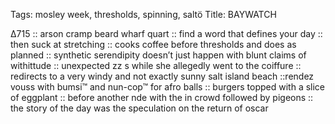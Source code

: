 Tags: mosley week, thresholds, spinning, saltö
Title: BAYWATCH
  
∆715 :: arson cramp beard wharf quart :: find a word that defines your day :: then suck at stretching :: cooks coffee before thresholds and does as planned :: synthetic serendipity doesn’t just happen with blunt claims of withittude :: unexpected zz s while she allegedly went to the coiffure :: redirects to a very windy and not exactly sunny salt island beach ::rendez vouss with bumsi™ and nun-cop™ for afro balls :: burgers topped with a slice of eggplant :: before another nde with the in crowd followed by pigeons :: the story of the day was the speculation on the return of oscar  

